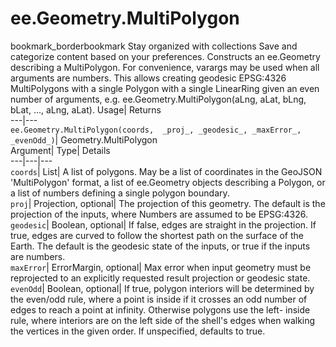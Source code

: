  
#  ee.Geometry.MultiPolygon
bookmark_borderbookmark Stay organized with collections  Save and categorize content based on your preferences.
Constructs an ee.Geometry describing a MultiPolygon. 
For convenience, varargs may be used when all arguments are numbers. This allows creating geodesic EPSG:4326 MultiPolygons with a single Polygon with a single LinearRing given an even number of arguments, e.g. ee.Geometry.MultiPolygon(aLng, aLat, bLng, bLat, ..., aLng, aLat).
Usage| Returns  
---|---  
`ee.Geometry.MultiPolygon(coords,  _proj_, _geodesic_, _maxError_, _evenOdd_)`| Geometry.MultiPolygon  
Argument| Type| Details  
---|---|---  
`coords`| List| A list of polygons. May be a list of coordinates in the GeoJSON 'MultiPolygon' format, a list of ee.Geometry objects describing a Polygon, or a list of numbers defining a single polygon boundary.  
`proj`| Projection, optional| The projection of this geometry. The default is the projection of the inputs, where Numbers are assumed to be EPSG:4326.  
`geodesic`| Boolean, optional| If false, edges are straight in the projection. If true, edges are curved to follow the shortest path on the surface of the Earth. The default is the geodesic state of the inputs, or true if the inputs are numbers.  
`maxError`| ErrorMargin, optional| Max error when input geometry must be reprojected to an explicitly requested result projection or geodesic state.  
`evenOdd`| Boolean, optional| If true, polygon interiors will be determined by the even/odd rule, where a point is inside if it crosses an odd number of edges to reach a point at infinity. Otherwise polygons use the left- inside rule, where interiors are on the left side of the shell's edges when walking the vertices in the given order. If unspecified, defaults to true.  
